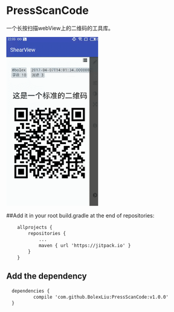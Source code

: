 # PressScanCode
一个长按扫描webView上的二维码的工具库。


![](./tips.gif)

##Add it in your root build.gradle at the end of repositories:
```
	allprojects {
		repositories {
			...
			maven { url 'https://jitpack.io' }
		}
	}
  ```
  
  ## Add the dependency
  
  ```
  	dependencies {
	        compile 'com.github.BolexLiu:PressScanCode:v1.0.0'
	}
  ```
  
